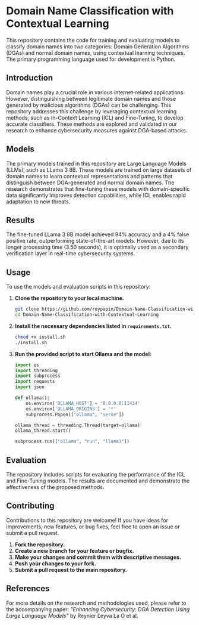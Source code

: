 # Domain Name Classification with Contextual Learning

This repository contains the code for training and evaluating models to classify domain names into two categories: Domain Generation Algorithms (DGAs) and normal domain names, using contextual learning techniques. The primary programming language used for development is Python.

## Introduction

Domain names play a crucial role in various internet-related applications. However, distinguishing between legitimate domain names and those generated by malicious algorithms (DGAs) can be challenging. This repository addresses this challenge by leveraging contextual learning methods, such as In-Context Learning (ICL) and Fine-Tuning, to develop accurate classifiers. These methods are explored and validated in our research to enhance cybersecurity measures against DGA-based attacks.

## Models

The primary models trained in this repository are Large Language Models (LLMs), such as LLama 3 8B. These models are trained on large datasets of domain names to learn contextual representations and patterns that distinguish between DGA-generated and normal domain names. The research demonstrates that fine-tuning these models with domain-specific data significantly improves detection capabilities, while ICL enables rapid adaptation to new threats.

## Results

The fine-tuned LLama 3 8B model achieved 94% accuracy and a 4% false positive rate, outperforming state-of-the-art models. However, due to its longer processing time (3.50 seconds), it is optimally used as a secondary verification layer in real-time cybersecurity systems.

## Usage

To use the models and evaluation scripts in this repository:

1. **Clone the repository to your local machine.**
    ```sh
    git clone https://github.com/reypapin/Domain-Name-Classification-with-Contextual-Learning.git
    cd Domain-Name-Classification-with-Contextual-Learning
    ```

2. **Install the necessary dependencies listed in `requirements.txt`.**
    ```sh
    chmod +x install.sh
    ./install.sh
    ```

3. **Run the provided script to start Ollama and the model:**
    ```python
    import os
    import threading
    import subprocess
    import requests
    import json

    def ollama():
        os.environ['OLLAMA_HOST'] = '0.0.0.0:11434'
        os.environ['OLLAMA_ORIGINS'] = '*'
        subprocess.Popen(["ollama", "serve"])

    ollama_thread = threading.Thread(target=ollama)
    ollama_thread.start()

    subprocess.run(["ollama", "run", "llama3"])
    ```

## Evaluation

The repository includes scripts for evaluating the performance of the ICL and Fine-Tuning models. The results are documented and demonstrate the effectiveness of the proposed methods.

## Contributing

Contributions to this repository are welcome! If you have ideas for improvements, new features, or bug fixes, feel free to open an issue or submit a pull request.

1. **Fork the repository.**
2. **Create a new branch for your feature or bugfix.**
3. **Make your changes and commit them with descriptive messages.**
4. **Push your changes to your fork.**
5. **Submit a pull request to the main repository.**

## References

For more details on the research and methodologies used, please refer to the accompanying paper: *"Enhancing Cybersecurity: DGA Detection Using Large Language Models"* by Reynier Leyva La O et al.






